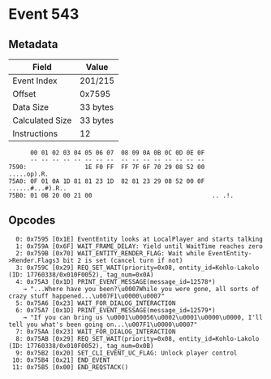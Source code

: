 # Event 543

## Metadata

| Field           | Value    |
|-----------------|----------|
| Event Index     | 201/215  |
| Offset          | 0x7595   |
| Data Size       | 33 bytes |
| Calculated Size | 33 bytes |
| Instructions    | 12       |

```
      00 01 02 03 04 05 06 07  08 09 0A 0B 0C 0D 0E 0F
      -- -- -- -- -- -- -- --  -- -- -- -- -- -- -- --
7590:                1E F0 FF  FF 7F 6F 70 29 08 52 00       .....op).R.
75A0: 0F 01 0A 1D 81 81 23 1D  82 81 23 29 08 52 00 0F  ......#...#).R..
75B0: 01 0B 20 00 21 00                                 .. .!.          
```

## Opcodes

```
  0: 0x7595 [0x1E] EventEntity looks at LocalPlayer and starts talking
  1: 0x759A [0x6F] WAIT_FRAME_DELAY: Yield until WaitTime reaches zero
  2: 0x759B [0x70] WAIT_ENTITY_RENDER_FLAG: Wait while EventEntity->Render.Flags3 bit 2 is set (cancel turn if not)
  3: 0x759C [0x29] REQ_SET_WAIT(priority=0x08, entity_id=Kohlo-Lakolo (ID: 17760338/0x010F0052), tag_num=0x0A)
  4: 0x75A3 [0x1D] PRINT_EVENT_MESSAGE(message_id=12578*)
    → "...Where have you been?\u0007While you were gone, all sorts of crazy stuff happened...\u007F1\u0000\u0007"
  5: 0x75A6 [0x23] WAIT_FOR_DIALOG_INTERACTION
  6: 0x75A7 [0x1D] PRINT_EVENT_MESSAGE(message_id=12579*)
    → "If you can bring us \u0001\u00056\u0002\u0001\u0000\u0000, I'll tell you what's been going on...\u007F1\u0000\u0007"
  7: 0x75AA [0x23] WAIT_FOR_DIALOG_INTERACTION
  8: 0x75AB [0x29] REQ_SET_WAIT(priority=0x08, entity_id=Kohlo-Lakolo (ID: 17760338/0x010F0052), tag_num=0x0B)
  9: 0x75B2 [0x20] SET_CLI_EVENT_UC_FLAG: Unlock player control
 10: 0x75B4 [0x21] END_EVENT
 11: 0x75B5 [0x00] END_REQSTACK()
```
